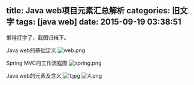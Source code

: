 title: Java web项目元素汇总解析
categories: 旧文字
tags: [java web]
date: 2015-09-19 03:38:51
---
懒得打字了，截图归档下。

Java web的基础定义
![web.png][1]

Spring MVC的工作流程图
![spring.png][2]

Java web的元素及含义
![1.jpg][3]
![4.png][4]

  [1]: http://www.ghostsf.com/usr/uploads/2015/09/1014811593.png
  [2]: http://www.ghostsf.com/usr/uploads/2015/09/3007597419.png
  [3]: http://www.ghostsf.com/usr/uploads/2015/09/3542230881.jpg
  [4]: http://www.ghostsf.com/usr/uploads/2015/09/378159518.png